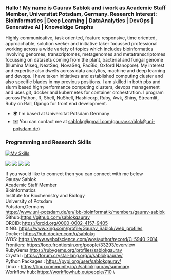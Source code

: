 ### Hallo ! My name is Gaurav Sablok and i work as Academic Staff Member, Universitat Potsdam, Germany. Research Interest: Bioinformatics |  Deep Learning | DataAnalytics | DevOps | Generative AI | Knoweldge Graphs

Highly communicative, task oriented, feature responsive, time oriented, approachable, solution seeker and initiative taker focussed professional working across a wide variety of topics which includes bioinformatics involving genomes, transcriptomes, metagenomes and metatranscriptomes focussing on datasets coming from the plant, bacterial and fungal genome (Illumina Miseq, NextSeq, NovaSeq, PacBio, Oxford Nanopore). My interest and expertise also dwells across data analytics, machine and deep learning and devops. I have taken initiatives and established computing cluster and also specific blades in my previous positions. I am skilled in both pbs and slurm based high performance computing clusters, devops management and uses git, docker and kubernetes for container orchestration. I program across Python, R, Shell, NuShell, Hashicorp, Ruby, Awk, Shiny, Streamlit, Ruby on Rail, Django  for front end development.

*   🌍  I'm based at Universitat Potsdam Germany
*   ✉️  You can contact me at [sablokg@gmail.com](mailto:sablokg@gmail.com)(gaurav.sablok@uni-potsdam.de)

### Programming and Research Skills
[![My Skills](https://skillicons.dev/icons?i=r,aws,sublime,bash,django,docker,fastapi,github,gitlab,kubernetes,linux,prometheus,grafana,pytorch,py,regex,ruby,rails,sklearn,tensorflow,terraform,vscode,ubuntu&perline=15&theme=light)](https://skillicons.dev) 

![](http://github-profile-summary-cards.vercel.app/api/cards/profile-details?username=sablokgaurav&theme=vue)
![](http://github-profile-summary-cards.vercel.app/api/cards/repos-per-language?username=sablokgaurav&theme=vue)
![](http://github-profile-summary-cards.vercel.app/api/cards/most-commit-language?username=sablokgaurav&theme=vue)
![](http://github-profile-summary-cards.vercel.app/api/cards/productive-time?username=vn7n24fzkq&theme=vue&utcOffset=8)


If you would like to connect then you can connect with me below \
Gaurav Sablok \
Academic Staff Member \
Bioinformatics \
Institute for Biochemistry and Biology \
University of Potsdam \
Potsdam,Germany \
https://www.uni-potsdam.de/en/ibb-bioinformatik/members/gaurav-sablok \
Github:https://github.com/sablokgaurav \
ORCID: https://orcid.org/0000-0002-4157-9405 \
XING: https://www.xing.com/profile/Gaurav_Sablok/web_profiles \
Docker: https://hub.docker.com/u/sablokg \
WOS: https://www.webofscience.com/wos/author/record/C-5940-2014 \
Frontiers: https://loop.frontiersin.org/people/33293/overview \
RubyGems:https://rubygems.org/profiles/sablokgaurav \
Crystal : https://forum.crystal-lang.org/u/sablokgaurav/ \
Python Packages : https://pypi.org/user/sablokgaurav/ \
Linux : https://linuxcommunity.io/u/sablokgaurav/summary \
Workflow hub: https://workflowhub.eu/people/710 \
